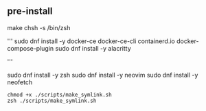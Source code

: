 
## pre-install

make
chsh -s /bin/zsh

'''
sudo dnf install -y docker-ce docker-ce-cli containerd.io docker-compose-plugin
sudo dnf install -y alacritty


'''

sudo dnf install -y zsh
sudo dnf install -y neovim
sudo dnf install -y neofetch


	chmod +x ./scripts/make_symlink.sh
	zsh ./scripts/make_symlink.sh